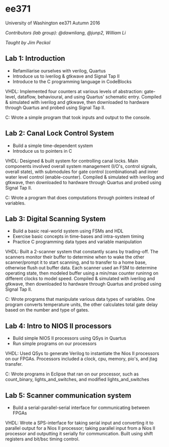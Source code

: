 # ee371
University of Washington ee371 Autumn 2016

*Contributors (lab group): @dawnliang, @junp2, William Li*

*Taught by Jim Peckol*

## Lab 1: Introduction
- Refamiliarise ourselves with verilog, Quartus
- Introduce us to iverilog & gtkwave and Signal Tap II
- Introduce to the C programming language in CodeBlocks

VHDL: Implemented four counters at various levels of abstraction: gate-level, dataflow, behavioural, and using Quartus' schematic entry. Compiled & simulated with iverilog and gtkwave, then downloaded to hardware through Quartus and probed using Signal Tap II.

C: Wrote a simple program that took inputs and output to the console.

## Lab 2: Canal Lock Control System
- Build a simple time-dependent system
- Introduce us to pointers in C

VHDL: Designed & built system for controlling canal locks. Main components involved overall system management (I/O's, control signals, overall state), with submodules for gate control (combinational) and inner water level control (enable-counter). Compiled & simulated with iverilog and gtkwave, then downloaded to hardware through Quartus and probed using Signal Tap II.

C: Wrote a program that does computations through pointers instead of variables.

## Lab 3: Digital Scanning System
- Build a basic real-world system using FSMs and HDL
- Exercise basic concepts in time-bases and intra-system timing
- Practice C programming data types and variable manipulation

VHDL: Built a 2-scanner system that constantly scans by trading-off. The scanners monitor their buffer to determine when to wake the other scanner/prompt it to start scanning, and to transfer to a home base, otherwise flush out buffer data. Each scanner used an FSM to determine operating state, then modeled buffer using a min/max counter runinng on different clocks to model speed. Compiled & simulated with iverilog and gtkwave, then downloaded to hardware through Quartus and probed using Signal Tap II.

C: Wrote programs that manipulate various data types of variables. One program converts temperature units, the other calculates total gate delay based on the number and type of gates.

## Lab 4: Intro to NIOS II processors
- Build simple NIOS II processors using QSys in Quartus
- Run simple programs on our processors

VHDL: Used QSys to generate Verilog to instantiate the Nios II processors on our FPGAs. Processors included a clock, cpu, memory, pio's, and jtag transfer.

C: Wrote programs in Eclipse that ran on our processor, such as count_binary, lights_and_switches, and modified lights_and_switches

## Lab 5: Scanner communication system
- Build a serial-parallel-serial interface for communicating between FPGAs

VHDL: Wrote a SPS-interface for taking serial input and converting it to parallel output for a Nios II processor; taking parallel input from a Nios II processor and outputting it serially for communication. Built using shift registers and bit/bsc timing control.